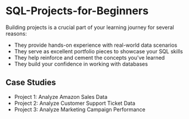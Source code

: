 # SQL-Projects-for-Beginners
Building projects is a crucial part of your learning journey for several reasons:

* They provide hands-on experience with real-world data scenarios
* They serve as excellent portfolio pieces to showcase your SQL skills
* They help reinforce and cement the concepts you've learned
* They build your confidence in working with databases
## Case Studies
* Project 1: Analyze Amazon Sales Data
* Project 2: Analyze Customer Support Ticket Data
* Project 3: Analyze Marketing Campaign Performance
